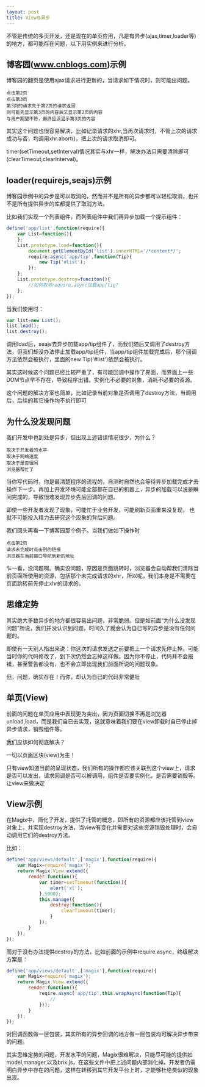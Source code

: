 ```yaml
---
layout: post
title: View与异步
---
```


不管是传统的多页开发，还是现在的单页应用，凡是有异步(ajax,timer,loader等)的地方，都可能存在问题，以下用实例来进行分析。

## 博客园(www.cnblogs.com)示例

博客园的翻页是使用ajax请求进行更新的，当请求如下情况时，则可能出问题。

```
点击第2页
点击第3页
第3页的请求先于第2页的请求返回
则可能先显示第3页的内容后又显示第2页的内容
与用户期望不符，最终应该显示第3页的内容
```

其实这个问题也很容易解决，比如记录请求的xhr,当再次请求时，不管上次的请求成功与否，均调用xhr.abort()，把上次的请求取消即可。

timer(setTimeout,setInterval)情况其实与xhr一样，解决办法只需要清除即可(clearTimeout,clearInterval)。

## loader(requirejs,seajs)示例

博客园示例中的异步是可以取消的，然而并不是所有的异步都可以轻松取消，也并不是所有提供异步的库都提供了取消方法。

比如我们实现一个列表组件，而列表组件中我们再异步加载一个提示组件：

```js
define('app/list',function(require){
    var List=function(){
    };
    List.prototype.load=function(){
        document.getElementById('list').innerHTML='/*content*/';
        require.async('app/tip',function(Tip){
            new Tip('#list');
        });
    };
    List.prototype.destroy=funciton(){
        //如何取消require.async加载app/tip?
    };
});
```

当我们使用时：

```js
var list=new List();
list.load();
list.destroy();
```

调用load后，seajs去异步加载app/tip组件了，而我们随后又调用了destroy方法，但我们却没办法停止加载app/tip组件，当app/tip组件加载完成后，那个回调方法依然会被执行，里面的new Tip('#list')依然会被执行。

其实这时候这个问题已经比较严重了，有可能回调中操作了界面，而界面上一些DOM节点早不存在，导致程序出错。实例化不必要的对象，消耗不必要的资源。

这个问题的解决方案也简单，比如记录当前对象是否调用了destroy方法，当调用后，后续的其它操作均不执行即可


## 为什么没发现问题

我们开发中也到处是异步，但出现上述错误情况很少，为什么？

```
取决于开发者的水平
取决于网络速度
取决于是否很闲
浏览器帮忙了
```

当你写代码时，你是最清楚程序的流程的，自测时自然也会等待异步加载完成才去操作下一步。再加上开发环境可能全部都在自已的机器上，异步的加载可以说是瞬间完成的，导致很难发现异步先后回调的问题。

即使一些开发者发现了现象，可能忙于业务开发，可能刷新页面重来没复现，
也就不可能投入精力去研究这个现象的背后问题。

我们回头再看一下博客园那个例子。当我们做如下操作时

```
点击第2页
请求未完成时点击别的链接
浏览器在当前窗口导航到新的地址
```

乍一看，没问题啊。确实没问题，原因是页面跳转时，浏览器会自动帮我们清除当前页面所使用的资源，包括那个未完成请求的xhr，所以呢，我们本身是不需要在页面跳转前先停止xhr的请求的。

## 思维定势

其实绝大多数异步的地方都很容易出问题，非常脆弱。但是如前面“为什么没发现问题”所说，我们并没认识到问题，时间久了就会认为自已写的异步是没有任何问题的。

即使有一天别人指出来说：你这次的请求发送之前要把上一个请求先停止掉。可能当时你的代码修改了，到下次仍然会忘掉这样做。因为你不停止，代码并不会报错，甚至警告都没有，也不会立即出现我们前面所说的问题现象。

但，问题，确实存在！而你，却认为自已的代码非常健壮

## 单页(View)

前面的问题在单页应用中表现更为突出，因为页面切换不再是浏览器unload,load，而是我们自已去实现，这就意味着我们要在view卸载时自已停止掉异步请求，销毁组件等。

我们应该如何彻底解决？

一切以页面区块(view)为主！

只有view知道当前的呈现状态，我们所有的操作都应该关联到这个view上，请求是否可以发出，请求回调是否可以被调用，组件是否要实例化，是否需要销毁等。让view来做决定

## View示例

在Magix中，简化了开发，提供了托管的概念，即所有的资源都应该托管到view对象上，并实现destroy方法，当view有变化并需要对这些资源销毁处理时，会自动调用它们的destroy方法。

比如：
```js
define('app/views/default',['magix'],function(require){
    var Magix=require('magix');
    return Magix.View.extend({
        render:function(){
            var timer=setTimeout(function(){
                alert('xl');
            },5000);
            this.manage({
                destroy:function(){
                    clearTimeout(timer);
                }
            });
        }
    });
});
```

而对于没有办法提供destroy的方法，比如前面的示例中require.async，终级解决方案是：

```js
define('app/views/default',['magix'],function(require){
    var Magix=require('magix');
    return Magix.View.extend({
        render:function(){
            reqire.async('app/tip',this.wrapAsync(function(Tip){
                //
            }));
        }
    });
});
```

对回调函数做一层包装，其实所有的异步回调的地方做一层包装均可解决异步带来的问题。

其实思维定势的问题，开发水平的问题，Magix很难解决，只能尽可能的提供如model,manager,以及brix.js，在这些文件中把上述问题内部消化掉。开发者仍需明白异步中存在的问题，这样在转移到其它开发平台上时，才能够杜绝类似的现象出现。
